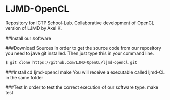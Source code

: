 # LJMD-OpenCL

Repository for ICTP School-Lab. Collaborative development of OpenCL version of LJMD by Axel K.  

##Install our software

###Download Sources
In order to get the source code from our repository you need to jave git installed.
Then just type this in your command line.

	$ git clone https://github.com/LJMD-OpenCL/ljmd-opencl.git

###Install
	cd ljmd-opencl
	make
You will receive a executable called ljmd-CL in the same folder

###Test
In order to test the correct execution of our software type.
	make test
